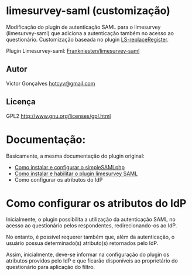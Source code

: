 limesurvey-saml (customização)
==============================

Modificação do plugin de autenticação SAML para o limesurvey (limesurvey-saml) que adiciona a autenticação também no acesso ao questionário. Customização baseada no plugin [LS-replaceRegister](https://github.com/Shnoulle/LS-replaceRegister).

Plugin Limesurvey-saml: [Frankniesten/limesurvey-saml](https://github.com/Frankniesten/limesurvey-saml)


Autor
------

Victor Gonçalves <hotcyv@gmail.com>


Licença
-------

GPL2 http://www.gnu.org/licenses/gpl.html


Documentação:
====================

Basicamente, a mesma documentação do plugin original:
* [Como instalar e configurar o simpleSAMLphp](https://github.com/Frankniesten/limesurvey-saml#how-install-and-configure-simplesamlphp-as-sp)
* [Como instalar e habilitar o plugin limesurvey SAML](https://github.com/Frankniesten/limesurvey-saml#how-install-and-enable-the-saml-plugin)
* Como configurar os atributos do IdP

Como configurar os atributos do IdP
====================
Inicialmente, o plugin possibilita a utilização da autenticação SAML no acesso ao questionário pelos respondentes, redirecionando-os ao IdP.

No entanto, é possível requerer também que, além da autenticação, o usuário possua determinado(s) atributo(s) retornados pelo IdP.

Assim, inicialmente, deve-se informar na configuração do plugin os atributos providos pelo IdP e que ficarão disponíveis ao proprietário do questionário para aplicação do filtro.
